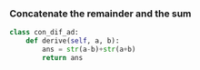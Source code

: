### Concatenate the remainder and the sum

```.py
class con_dif_ad:
    def derive(self, a, b):
        ans = str(a-b)+str(a+b)
        return ans
```

![]()
